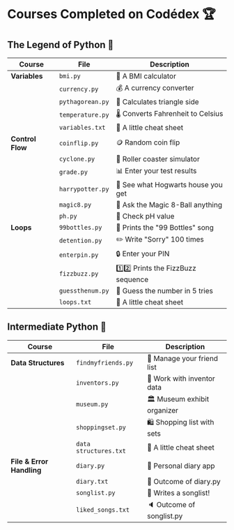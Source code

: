 # Courses Completed on Codédex 🏆

## The Legend of Python 🐍

| Course         | File               | Description                          |
|----------------|--------------------|--------------------------------------|
| **Variables**  | `bmi.py`           | 💪 A BMI calculator                  |
|                | `currency.py`      | 💰 A currency converter              |
|                | `pythagorean.py`   | 📐 Calculates triangle side          |
|                | `temperature.py`   | 🌡️ Converts Fahrenheit to Celsius  |
|                | `variables.txt`    | 📝 A little cheat sheet              |
| **Control Flow** | `coinflip.py`    | 🪙 Random coin flip                  |
|                | `cyclone.py`       | 🎢 Roller coaster simulator          |
|                | `grade.py`         | 📊 Enter your test results           |
|                | `harrypotter.py`   | 🧙 See what Hogwarts house you get   |
|                | `magic8.py`        | 🎱 Ask the Magic 8-Ball anything     |
|                | `ph.py`            | 🧪 Check pH value                    |
| **Loops**      | `99bottles.py`     | 🍺 Prints the "99 Bottles" song      |
|                | `detention.py`     | ✏️ Write "Sorry" 100 times          |
|                | `enterpin.py`      | 🔒 Enter your PIN                    |
|                | `fizzbuzz.py`      | 1️⃣2️⃣ Prints the FizzBuzz sequence |
|                | `guessthenum.py`   | 🔢 Guess the number in 5 tries       |
|                | `loops.txt`        | 📝 A little cheat sheet              |

## Intermediate Python 🚀

| Course                     | File               | Description                          |
|----------------------------|--------------------|--------------------------------------|
| **Data Structures**        | `findmyfriends.py` | 👫 Manage your friend list           |
|                            | `inventors.py`     | 🧠 Work with inventor data           |
|                            | `museum.py`        | 🏛️ Museum exhibit organizer         |
|                            | `shoppingset.py`   | 🛍️ Shopping list with sets          |
|                            | `data structures.txt`| 📝 A little cheat sheet           |
| **File & Error Handling**  | `diary.py`         | 📖 Personal diary app               |
|                            | `diary.txt`        | 📝 Outcome of diary.py              |
|                            | `songlist.py`      | 🎵 Writes a songlist!               |
|                            | `liked_songs.txt`  | 🔈 Outcome of songlist.py           |



